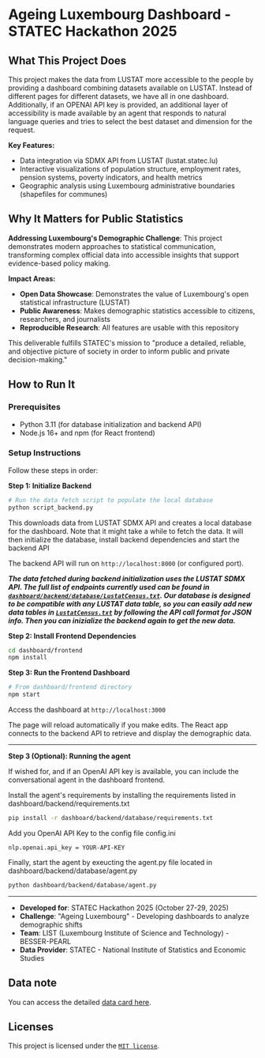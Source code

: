 # Ageing Luxembourg Dashboard - STATEC Hackathon 2025

## What This Project Does

This project makes the data from LUSTAT more accessible to the people by providing a dashboard combining datasets available on LUSTAT. Instead of different pages for different datasets, we have all in one dashboard. Additionally, if an OPENAI API key is provided, an additional layer of accessibility is made available by an agent that responds to natural language queries and tries to select the best dataset and dimension for the request. 


**Key Features:**
- Data integration via SDMX API from LUSTAT (lustat.statec.lu)
- Interactive visualizations of population structure, employment rates, pension systems, poverty indicators, and health metrics
- Geographic analysis using Luxembourg administrative boundaries (shapefiles for communes)

## Why It Matters for Public Statistics

**Addressing Luxembourg's Demographic Challenge**: This project demonstrates modern approaches to statistical communication, transforming complex official data into accessible insights that support evidence-based policy making.

**Impact Areas:**
- **Open Data Showcase**: Demonstrates the value of Luxembourg's open statistical infrastructure (LUSTAT)
- **Public Awareness**: Makes demographic statistics accessible to citizens, researchers, and journalists
- **Reproducible Research**: All features are usable with this repository

This deliverable fulfills STATEC's mission to "produce a detailed, reliable, and objective picture of society in order to inform public and private decision-making."

## How to Run It

### Prerequisites
- Python 3.11 (for database initialization and backend API)
- Node.js 16+ and npm (for React frontend)

### Setup Instructions

Follow these steps in order:

**Step 1: Initialize Backend**
```bash
# Run the data fetch script to populate the local database
python script_backend.py
```
This downloads data from LUSTAT SDMX API and creates a local database for the dashboard. Note that it might take a while to fetch the data. It will then initialize the database, install backend dependencies and start the backend API

The backend API will run on `http://localhost:8000` (or configured port).

**_The data fetched during backend initialization uses the LUSTAT SDMX API. The full list of endpoints currently used can be found in [`dashboard/backend/database/LustatCensus.txt`](dashboard/backend/database/LustatCensus.txt). Our database is designed to be compatible with any LUSTAT data table, so you can easily add new data tables in [`LustatCensus.txt`](dashboard/backend/database/LustatCensus.txt) by following the API call format for JSON info. Then you can inizialize the backend again to get the new data._**

**Step 2: Install Frontend Dependencies**
```bash
cd dashboard/frontend
npm install
```

**Step 3: Run the Frontend Dashboard**
```bash
# From dashboard/frontend directory
npm start
```
Access the dashboard at `http://localhost:3000`

The page will reload automatically if you make edits. The React app connects to the backend API to retrieve and display the demographic data.


---


**Step 3 (Optional): Running the agent**

If wished for, and if an OpenAI API key is available, you can include the conversational agent in the dashboard frontend. 

Install the agent's requirements by installing the requirements listed in dashboard/backend/requirements.txt

```bash
pip install -r dashboard/backend/database/requirements.txt
```

Add you OpenAI API Key to the config file config.ini


```
nlp.openai.api_key = YOUR-API-KEY
```

Finally, start the agent by exeucting the agent.py file located in dashboard/backend/database/agent.py

```bash
python dashboard/backend/database/agent.py
```

---

- **Developed for**: STATEC Hackathon 2025 (October 27-29, 2025)
- **Challenge**: "Ageing Luxembourg" - Developing dashboards to analyze demographic shifts
- **Team**: LIST (Luxembourg Institute of Science and Technology) - BESSER-PEARL
- **Data Provider**: STATEC - National Institute of Statistics and Economic Studies



## Data note

You can access the detailed [data card here](DATA_CARD.md).

## Licenses
This project is licensed under the [`MIT license`](LICENSE.md).